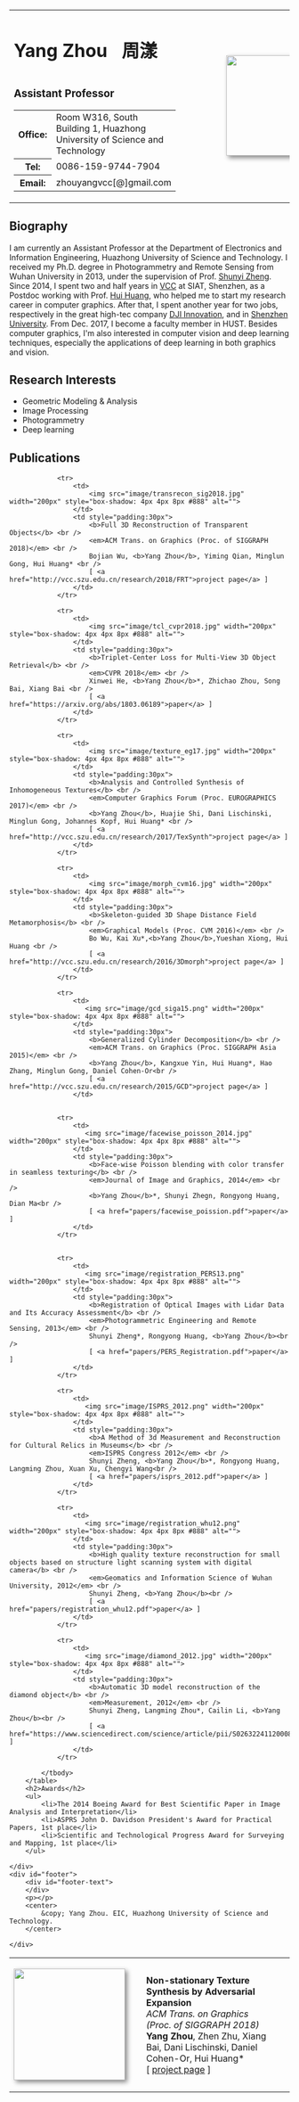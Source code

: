
<!DOCTYPE html>
<html>
<!-- Hello strangers ! If you are insterested in my subject, contact me right now. -->
<head>
    <meta charset="utf-8">
    <meta name="keywords" content="Yang Zhou, 周漾, yangzhou, MCLab, HUST">
    <meat name="description" content="Xu's home page">
    <link rel="stylesheet" href="./css/yangdoc.css" type="text/css">
    <title>Yang Zhou</title>
    <link rel="shortcut icon" href="image/hust.ico"  type="image/x-icon">
    <link rel="icon" href="image/hust.ico" type="image/x-icon">
</head>
<body>
    <div id="layout-content" style="margin-top:25px">
        <table>
            <tbody>
                <tr>
                    <td width="600">
                        <div id="toptitle">
                            <h1>Yang Zhou &nbsp; 周漾</h1>
                            <h1></h1>
                        </div>
                        <h3>Assistant Professor</h3>
                        <table>
                            <tbody>
                                <tr>
                                    <th>Office:</th>
                                    <td>Room W316, South Building 1, Huazhong University of Science and Technology</td>
                                </tr>
                                <tr>
                                    <th>Tel:</th>
                                    <td>0086-159-9744-7904</td>
                                </tr>
                                <tr>
                                    <th>Email:</th>
                                    <td>zhouyangvcc[@]gmail.com</td>
                                </tr>
                            </tbody>
                        </table>
                    </td>
                    <td>
                        <img src="./image/yang.jpg" border="0" width="180" style="margin-left:75px;box-shadow: 4px 4px 8px #888" d>
                </tr>
            </tbody>
        </table>
        <h2>Biography</h2>
        <p>I am currently an Assistant Professor at the Department of Electronics and Information Engineering, Huazhong University of Science and Technology. I received my Ph.D. degree 
			in Photogrammetry and Remote Sensing from Wuhan University in 2013, under the supervision of Prof. <a href="http://rsgis.whu.edu.cn/grjl/zsy/index.html">Shunyi Zheng</a>. 
			Since 2014, I spent two and half years in <a href="http://vcc.szu.edu.cn/"> VCC</a> at SIAT, Shenzhen, as a Postdoc working with Prof. <a href="http://vcc.szu.edu.cn/~huihuang/"> Hui Huang</a>, 
			who helped me to start my research career in computer graphics. After that, I spent another year for two jobs, respectively in the great high-tec company <a href="http://www.dji.com">DJI Innovation</a>, 
			and in <a href="http://www.szu.edu.cn/">Shenzhen University</a>. From Dec. 2017, I become a faculty member in HUST. Besides computer graphics, I'm also interested in computer vision and deep learning techniques,
			especially the applications of deep learning in both graphics and vision.
        <h2>Research Interests</h2>
        <ul>
            <li>Geometric Modeling & Analysis</li>
            <li>Image Processing </li>
            <li>Photogrammetry</li>
            <li>Deep learning</li>
        </ul>
        <h2>Publications</h2>
        <table id="tbPublications" width="100%">
            <tbody>
				<tr>
                    <td>
                        <img src="image/texexp_sig18.png" width="200px" style="box-shadow: 4px 4px 8px #888" alt="">
                    </td>
                    <td style="padding:30px">
                        <b>Non-stationary Texture Synthesis by Adversarial Expansion</b> <br />
						<em>ACM Trans. on Graphics (Proc. of SIGGRAPH 2018)</em> <br />
						<b>Yang Zhou</b>, Zhen Zhu, Xiang Bai, Dani Lischinski, Daniel Cohen-Or, Hui Huang* <br />
                        [ <a href="http://vcc.szu.edu.cn/research/2018/TexSyn">project page</a> ]
                    </td>
                </tr>
				
				<tr>
                    <td>
                        <img src="image/transrecon_sig2018.jpg" width="200px" style="box-shadow: 4px 4px 8px #888" alt="">
                    </td>
                    <td style="padding:30px">
                        <b>Full 3D Reconstruction of Transparent Objects</b> <br />
						<em>ACM Trans. on Graphics (Proc. of SIGGRAPH 2018)</em> <br />
						Bojian Wu, <b>Yang Zhou</b>, Yiming Qian, Minglun Gong, Hui Huang* <br />
                        [ <a href="http://vcc.szu.edu.cn/research/2018/FRT">project page</a> ]
                    </td>
                </tr>
				
				<tr>
                    <td>
                        <img src="image/tcl_cvpr2018.jpg" width="200px" style="box-shadow: 4px 4px 8px #888" alt="">
                    </td>
                    <td style="padding:30px">
                        <b>Triplet-Center Loss for Multi-View 3D Object Retrieval</b> <br />
						<em>CVPR 2018</em> <br />
						Xinwei He, <b>Yang Zhou</b>*, Zhichao Zhou, Song Bai, Xiang Bai <br />
                        [ <a href="https://arxiv.org/abs/1803.06189">paper</a> ]
                    </td>
                </tr>
				
                <tr>
                    <td>
                        <img src="image/texture_eg17.jpg" width="200px" style="box-shadow: 4px 4px 8px #888" alt="">
                    </td>
                    <td style="padding:30px">
                        <b>Analysis and Controlled Synthesis of Inhomogeneous Textures</b> <br />
						<em>Computer Graphics Forum (Proc. EUROGRAPHICS 2017)</em> <br />
						<b>Yang Zhou</b>, Huajie Shi, Dani Lischinski, Minglun Gong, Johannes Kopf, Hui Huang* <br />
                        [ <a href="http://vcc.szu.edu.cn/research/2017/TexSynth">project page</a> ]
                    </td>
                </tr>
				
				<tr>
                    <td>
						<img src="image/morph_cvm16.jpg" width="200px" style="box-shadow: 4px 4px 8px #888" alt="">
					</td>
					<td style="padding:30px">
						<b>Skeleton-guided 3D Shape Distance Field Metamorphosis</b> <br />
						<em>Graphical Models (Proc. CVM 2016)</em> <br />
						Bo Wu, Kai Xu*,<b>Yang Zhou</b>,Yueshan Xiong, Hui Huang <br />
						[ <a href="http://vcc.szu.edu.cn/research/2016/3Dmorph">project page</a> ]
					</td>
                </tr>
				
                <tr>
                    <td>
                       <img src="image/gcd_siga15.png" width="200px" style="box-shadow: 4px 4px 8px #888" alt="">
                    </td>
                    <td style="padding:30px">
                        <b>Generalized Cylinder Decomposition</b> <br />
						<em>ACM Trans. on Graphics (Proc. SIGGRAPH Asia 2015)</em> <br />
						<b>Yang Zhou</b>, Kangxue Yin, Hui Huang*, Hao Zhang, Minglun Gong, Daniel Cohen-Or<br />
                        [ <a href="http://vcc.szu.edu.cn/research/2015/GCD">project page</a> ]
                    </td>
				
	
				<tr>
                    <td>
                       <img src="image/facewise_poisson_2014.jpg" width="200px" style="box-shadow: 4px 4px 8px #888" alt="">
                    </td>
                    <td style="padding:30px">
                        <b>Face-wise Poisson blending with color transfer in seamless texturing</b> <br />
						<em>Journal of Image and Graphics, 2014</em> <br />
						<b>Yang Zhou</b>*, Shunyi Zhegn, Rongyong Huang, Dian Ma<br />
                        [ <a href="papers/facewise_poission.pdf">paper</a> ]
                    </td>
                </tr>

				
				<tr>
                    <td>
                       <img src="image/registration_PERS13.png" width="200px" style="box-shadow: 4px 4px 8px #888" alt="">
                    </td>
                    <td style="padding:30px">
                        <b>Registration of Optical Images with Lidar Data and Its Accuracy Assessment</b> <br />
						<em>Photogrammetric Engineering and Remote Sensing, 2013</em> <br />
						Shunyi Zheng*, Rongyong Huang, <b>Yang Zhou</b><br />
                        [ <a href="papers/PERS_Registration.pdf">paper</a> ]
                    </td>
                </tr>

				<tr>
                    <td>
                       <img src="image/ISPRS_2012.png" width="200px" style="box-shadow: 4px 4px 8px #888" alt="">
                    </td>
                    <td style="padding:30px">
                        <b>A Method of 3d Measurement and Reconstruction for Cultural Relics in Museums</b> <br />
						<em>ISPRS Congress 2012</em> <br />
						Shunyi Zheng, <b>Yang Zhou</b>*, Rongyong Huang, Langming Zhou, Xuan Xu, Chengyi Wang<br />
                        [ <a href="papers/isprs_2012.pdf">paper</a> ]
                    </td>
                </tr>	
				
				<tr>
                    <td>
                       <img src="image/registration_whu12.png" width="200px" style="box-shadow: 4px 4px 8px #888" alt="">
                    </td>
                    <td style="padding:30px">
                        <b>High quality texture reconstruction for small objects based on structure light scanning system with digital camera</b> <br />
						<em>Geomatics and Information Science of Wuhan University, 2012</em> <br />
						Shunyi Zheng, <b>Yang Zhou</b><br />
                        [ <a href="papers/registration_whu12.pdf">paper</a> ]
                    </td>
                </tr>		
				
				<tr>
                    <td>
                       <img src="image/diamond_2012.jpg" width="200px" style="box-shadow: 4px 4px 8px #888" alt="">
                    </td>
                    <td style="padding:30px">
                        <b>Automatic 3D model reconstruction of the diamond object</b> <br />
						<em>Measurement, 2012</em> <br />
						Shunyi Zheng, Langming Zhou*, Cailin Li, <b>Yang Zhou</b><br />
                        [ <a href="https://www.sciencedirect.com/science/article/pii/S0263224112000899">paper</a> ]
                    </td>
                </tr>	
				
            </tbody>
        </table>
        <h2>Awards</h2>
        <ul>
            <li>The 2014 Boeing Award for Best Scientific Paper in Image Analysis and Interpretation</li>
            <li>ASPRS John D. Davidson President's Award for Practical Papers, 1st place</li>
            <li>Scientific and Technological Progress Award for Surveying and Mapping, 1st place</li>
        </ul>

    </div>
    <div id="footer">
        <div id="footer-text">
        </div>
        <p></p>
        <center>
            &copy; Yang Zhou. EIC, Huazhong University of Science and Technology.
        </center>

    </div>
</body>

</html>
